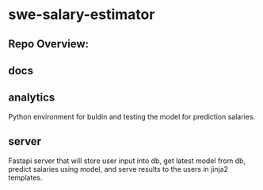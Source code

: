 # swe-salary-estimator

##  Repo Overview:

## docs

## analytics
Python environment for buldin and testing the model for prediction salaries.

## server
Fastapi server that will store user input into db, get latest model from db, predict salaries using model, and serve results to the users in jinja2 templates.
